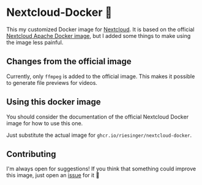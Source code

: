 # Nextcloud-Docker 🐳

This my customized Docker image for [Nextcloud](https://github.com/nextcloud). It is based on the
official [Nextcloud Apache Docker image](https://github.com/nextcloud/docker), but I added some
things to make using the image less painful.

## Changes from the official image

Currently, only `ffmpeg` is added to the official image. This makes it possible to generate file
previews for videos.

## Using this docker image

You should consider the documentation of the official Nextcloud Docker image for how to use this
one.

Just substitute the actual image for `ghcr.io/riesinger/nextcloud-docker`.

## Contributing

I'm always open for suggestions! If you think that something could improve this image, just open an
[issue](https://github.com/riesinger/nextcloud-docker/issues) for it 🚀

